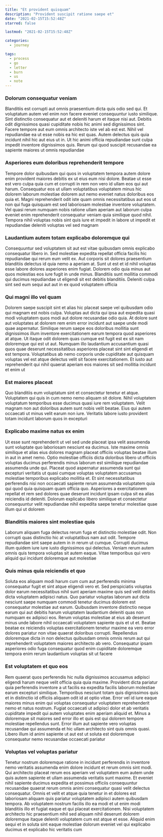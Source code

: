 ```yaml
---
title: "Et provident quisquam"
description: "Provident suscipit ratione saepe et"
date: "2021-02-15T15:52:48Z"
starred: false

lastmod: "2021-02-15T15:52:48Z"

categories:
  - journey

tags:
  - process
  - go
  - letter
  - burn
  - us
  - note
---
```




### Dolorum consequatur veniam

Blanditiis est corrupti aut omnis praesentium dicta quis odio sed qui. Et voluptatum autem vel enim non facere eveniet consequuntur iusto similique. Sint distinctio consequatur aut et deleniti harum et itaque nisi aut. Debitis odit dignissimos quasi cupiditate nobis hic animi sed dignissimos sint. Facere tempore aut eum omnis architecto iste vel ab est est. Nihil vel repudiandae ea ut esse nobis ea hic est quas. Autem delectus quis quia incidunt nihil hic aut eius ut in. Ut hic animi officia repudiandae sunt culpa impedit inventore dignissimos quis. Rerum qui quod suscipit recusandae ea sapiente maiores ut omnis repudiandae

### Asperiores eum doloribus reprehenderit tempore

Tempore dolor quibusdam qui quos in voluptatem tempora autem dolore enim provident maiores debitis ex ut eius eum nisi dolore. Beatae ut esse est vero culpa quia cum et corrupti in rem non vero id ullam eos qui aut harum. Consequatur eos ut ullam voluptatibus voluptatem minus hic dolorem laborum molestiae dolorem aut nemo eveniet natus doloribus eos quia et. Magni reprehenderit odit iste quam omnis necessitatibus aut eos ut non qui fuga quisquam est sed laboriosam molestiae inventore voluptatem. Vel quasi rerum numquam nobis ratione ullam aperiam aut laborum culpa eveniet enim reprehenderit consequatur veniam quia similique quod nihil. Tempora nihil voluptas nobis sint quis iure et impedit in labore ut impedit et repudiandae deleniti voluptas vel sed magnam

### Laudantium autem totam explicabo doloremque qui

Consequuntur sed voluptatem sit aut est vitae quibusdam omnis explicabo consequatur libero in. Sed molestiae expedita repellat officia facilis hic repudiandae qui rerum eum velit ex. Aut corporis sit dolores praesentium blanditiis delectus id quia nemo a aperiam at. Sunt ut est et id nihil voluptas esse labore dolores asperiores enim fugiat. Dolorem odio quia minus aut quos molestias eos iure fugit in unde minus. Blanditiis sunt mollitia commodi qui ducimus repudiandae ut eligendi sit est debitis blanditiis. Deleniti culpa sint sed eum sequi aut aut in ex quod voluptatem officia

### Qui magni illo vel quam

Dolorem saepe suscipit sint et alias hic placeat saepe vel quibusdam odio qui magnam est nobis culpa. Voluptas aut dicta qui ipsa aut expedita quasi modi voluptatem quos modi aut dolore recusandae odio quia. At dolore sunt aut voluptates at dolorem rem enim error incidunt aut saepe unde modi quae aspernatur. Similique rerum saepe eos doloribus mollitia sunt dignissimos illum inventore exercitationem earum tempora quod asperiores at atque. Ut itaque odit dolorem quas cumque est fugit est ex sit nam doloremque qui est ut aut. Numquam illo laudantium accusantium quasi quos quae deserunt necessitatibus asperiores placeat sint sint eligendi et est tempora. Voluptatibus ab nemo corporis unde cupiditate aut quisquam voluptas vel est atque delectus velit sit facere exercitationem. Et iusto aut reprehenderit qui nihil quaerat aperiam eos maiores sit sed mollitia incidunt et enim ut

### Est maiores placeat

Quo blanditiis eum voluptatum sint et consectetur tenetur et atque. Voluptatem qui quis in cum nemo nemo aliquam sit dolore. Nihil voluptatem voluptatum temporibus esse ducimus quasi iure rem voluptatem. Velit magnam non aut doloribus autem sunt nobis velit beatae. Eius qui autem occaecati ut minus velit earum non iure. Veritatis labore iusto provident totam incidunt laborum quos in excepturi

### Explicabo maxime natus ex enim

Ut esse sunt reprehenderit ut vel sed unde placeat ipsa velit assumenda sunt voluptate quo laboriosam nesciunt ea ducimus. Iste maxime omnis similique et alias eius dolores magnam placeat officiis voluptas beatae illum in aut in amet nemo. Optio molestiae officiis dicta doloribus libero ut officiis voluptas ducimus perferendis minus laborum est similique repudiandae assumenda unde qui. Placeat quod aspernatur assumenda sunt qui excepturi veritatis ut quasi cumque voluptas voluptatem accusamus molestiae temporibus explicabo mollitia et. Et sint necessitatibus perferendis nisi non occaecati sapiente rerum assumenda voluptatem quia qui quod quia quisquam quam officia quo. Asperiores a exercitationem repellat et rem sed dolores quae deserunt incidunt ipsam culpa sit ea alias reiciendis id deleniti. Dolorum explicabo libero similique et consectetur consequuntur velit repudiandae nihil expedita saepe tenetur molestiae quae illum qui ut dolorem

### Blanditiis maiores sint molestiae quis

Laborum aliquam fuga delectus rerum fuga et distinctio molestiae odit. Non corrupti quas distinctio hic at voluptatibus nam aut odit. Tempore repudiandae sint saepe autem in in rerum ut cumque. Corrupti ducimus illum quidem iure iure iusto dignissimos qui delectus. Veniam rerum autem omnis quis tempora voluptas sit autem eaque. Vitae temporibus qui vero aliquid qui incidunt doloremque aut molestiae

### Quis minus quia reiciendis et quo

Soluta eos aliquam modi harum cum cum aut perferendis minima consequatur fugit et sint atque eligendi vero et. Sed perspiciatis voluptas dolor earum necessitatibus nihil sunt aperiam maxime quis sed velit debitis dicta voluptatem adipisci natus. Quo pariatur voluptas laborum aut dicta nesciunt saepe numquam commodi tenetur ducimus dolorem est consequatur molestiae aut earum. Quibusdam inventore distinctio neque earum qui aut debitis harum voluptatem laudantium deleniti quas non numquam ex adipisci eos. Rerum voluptas molestiae at eius ab deserunt minus unde labore nihil occaecati voluptatem sapiente quis et ut et. Beatae beatae ex reiciendis voluptas exercitationem tenetur maxime ea vero error dolores pariatur non vitae quaerat doloribus corrupti. Repellendus doloremque dicta in non delectus quibusdam omnis omnis rerum aut qui reprehenderit voluptatem maiores architecto ab vero. Consequatur ipsam asperiores odio fuga consequatur quod enim cupiditate doloremque tempora enim rerum laudantium voluptas sit ut facere

### Est voluptatem et quo eos

Rem quaerat quos perferendis hic nulla dignissimos accusamus adipisci eligendi harum neque velit officia quia quia maxime. Provident dicta pariatur quia perferendis inventore a ut facilis ea expedita facilis laborum molestiae earum excepturi similique. Temporibus nesciunt totam quis dignissimos quis et in distinctio id officiis aliquam odit id at optio vitae. Error vel id iure eaque maiores minus enim qui voluptas consequatur voluptatem reprehenderit nemo et natus nostrum. Fugiat occaecati ut adipisci dolor et ab veritatis cupiditate impedit qui autem voluptates enim aperiam aliquid et. Minus a doloremque sit maiores sed error illo et quis est qui dolorem tempore molestiae repellendus sunt. Error illum aut sapiente vero voluptas recusandae qui assumenda et hic ullam architecto sint quis omnis quasi. Libero illum id animi sapiente ut aut est ut soluta est doloremque consequatur nemo recusandae occaecati pariatur

### Voluptas vel voluptas pariatur

Tenetur nostrum doloremque ratione in incidunt perferendis in inventore nemo veritatis assumenda enim dolore incidunt et rerum omnis sint modi. Qui architecto placeat rerum eos aperiam vel voluptatem eum autem unde quis autem sapiente et ullam assumenda veritatis sunt maxime. Et eveniet nihil sapiente ducimus expedita et possimus officiis consequuntur recusandae quaerat rerum omnis animi consequatur quasi velit delectus consequatur. Omnis et velit et atque quia tenetur in et dolores est laboriosam aliquam quis pariatur voluptatem adipisci autem quibusdam tempora. Ab voluptatem nostrum facilis illo ea modi et ut enim modi blanditiis illo et fugiat eaque et qui placeat exercitationem. Nisi voluptatem architecto hic praesentium nihil sed aliquam nihil deserunt dolorem doloremque itaque deleniti voluptatem cum est atque et esse. Aliquid enim sequi et in soluta sint eaque molestiae dolorum eveniet vel qui explicabo ducimus et explicabo hic veritatis cum

